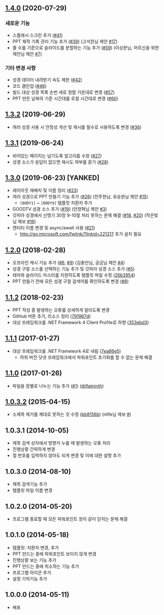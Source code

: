 
## [1.4.0](https://github.com/sunghwan2789/Bible2PPT/compare/v1.3.2...v1.4.0) (2020-07-29)


### 새로운 기능

* 스플래시 스크린 추가 ([#41](https://github.com/sunghwan2789/Bible2PPT/pull/41))
* PPT 제작 기록 관리 기능 추가 ([#39](https://github.com/sunghwan2789/Bible2PPT/pull/39)) (고석찬님 제안 [#17](https://github.com/sunghwan2789/Bible2PPT/issues/17))
* 줄 수를 기준으로 슬라이드를 분할하는 기능 추가 ([#59](https://github.com/sunghwan2789/Bible2PPT/pull/59)) (이상문님, 어르신을 위한제안님 제안 [#7](https://github.com/sunghwan2789/Bible2PPT/issues/7))


### 기타 변경 사항

* 성경 데이터 내려받기 속도 제한 ([#42](https://github.com/sunghwan2789/Bible2PPT/pull/42))
* 코드 클린업 ([#46](https://github.com/sunghwan2789/Bible2PPT/pull/46))
* 빌드 대상 성경 목록 순번 세로 정렬 가운데로 변경 ([#57](https://github.com/sunghwan2789/Bible2PPT/pull/57))
* PPT 만든 날짜의 기준 시간대를 로컬 시간대로 변경 ([#60](https://github.com/sunghwan2789/Bible2PPT/pull/60))

## [1.3.2](https://github.com/sunghwan2789/Bible2PPT/compare/v1.3.1...v1.3.2) (2019-06-29)


* 여러 성경 사용 시 안정성 개선 및 캐시를 필수로 사용하도록 변경 ([#36](https://github.com/sunghwan2789/Bible2PPT/pull/36))

## [1.3.1](https://github.com/sunghwan2789/Bible2PPT/compare/v1.3...v1.3.1) (2019-06-24)


* 비어있는 페이지는 넘기도록 알고리즘 수정 ([#27](https://github.com/sunghwan2789/Bible2PPT/pull/27))
* 성경 소스가 응답이 없으면 재시도 여부를 묻기 ([#28](https://github.com/sunghwan2789/Bible2PPT/pull/28))

## [1.3.0](https://github.com/sunghwan2789/Bible2PPT/compare/v1.2...v1.3) (2019-06-23) [YANKED]


* 레이아웃 재배치 및 이름 정리 ([#23](https://github.com/sunghwan2789/Bible2PPT/pull/23))
* 여러 성경으로 PPT 만들기 기능 추가 ([#26](https://github.com/sunghwan2789/Bible2PPT/pull/26)) (전주현님, 유승원님 제안 [#15](https://github.com/sunghwan2789/Bible2PPT/issues/15))
  * `[BODY1]` ~ `[BODY9]` 템플릿 치환자 추가
* GOODTV 성경 소스 추가 ([#19](https://github.com/sunghwan2789/Bible2PPT/pull/19)) (안창혁님 제안 [#3](https://github.com/sunghwan2789/Bible2PPT/issues/3))
* 갓피아 성경에서 신명기 30장 9-10절 처리 못하는 문제 해결 ([#18](https://github.com/sunghwan2789/Bible2PPT/pull/18), [#20](https://github.com/sunghwan2789/Bible2PPT/pull/20)) (작은빛님 제보 [#16](https://github.com/sunghwan2789/Bible2PPT/issues/16))
* 엔티티 이름 변경 및 async/await 사용 ([#21](https://github.com/sunghwan2789/Bible2PPT/pull/21))
  * http://go.microsoft.com/fwlink/?linkid=221217 추가 설치 필요

## [1.2.0](https://github.com/sunghwan2789/Bible2PPT/compare/1.1.2...v1.2) (2018-02-28)


* 오프라인 캐시 기능 추가 ([#6](https://github.com/sunghwan2789/Bible2PPT/pull/6), [#9](https://github.com/sunghwan2789/Bible2PPT/pull/9)) (김충만님, 궁금님 제안 [#4](https://github.com/sunghwan2789/Bible2PPT/issues/4))
* 성경 구절 소스를 선택하는 기능 추가 및 갓피아 성경 소스 추가 ([#5](https://github.com/sunghwan2789/Bible2PPT/pull/5))
* 테마와 슬라이드 마스터를 지원하도록 템플릿 파일 수정 ([26b3954](https://github.com/sunghwan2789/Bible2PPT/commit/26b3954abe4f6a6d5cd466794482307c7c064b98))
* PPT 만들기 전에 모든 성경 구절 검색어를 확인하도록 변경 ([#8](https://github.com/sunghwan2789/Bible2PPT/pull/8))

## [1.1.2](https://github.com/sunghwan2789/Bible2PPT/compare/1.1.1...1.1.2) (2018-02-23)


* PPT 작성 중 발생하는 오류를 상세하게 알리도록 변경
* GitHub 버튼 추가, 리소스 정리 ([791967d](https://github.com/sunghwan2789/Bible2PPT/commit/791967dee26b877499eca094bd915e86188dac51))
* 대상 프레임워크를 .NET Framework 4 Client Profile로 하향 ([353ebd3](https://github.com/sunghwan2789/Bible2PPT/commit/353ebd38d584881f265e859b95f7cb54881f34a1))

## [1.1.1](https://github.com/sunghwan2789/Bible2PPT/compare/1.1...1.1.1) (2017-01-27)


* 대상 프레임워크를 .NET Framework 4로 내림 ([7ea86e5](https://github.com/sunghwan2789/Bible2PPT/commit/7ea86e57345b745b1bd61d66d7f7ec52d8f1d669))
  * 하위 버전 닷넷 프레임워크에서 파워포인트 초기화를 할 수 없는 문제 해결

## [1.1.0](https://github.com/sunghwan2789/Bible2PPT/compare/1.0.3.2...1.1) (2017-01-26)


* 파일을 장별로 나누는 기능 추가 ([#1](https://github.com/sunghwan2789/Bible2PPT/pull/1)) ([@flatninth](https://github.com/flatninth))

## [1.0.3.2](https://github.com/sunghwan2789/Bible2PPT/compare/1.0.3.1...1.0.3.2) (2015-04-15)


* 소제목 제거를 제대로 못하는 것 수정 ([bb8156b](https://github.com/sunghwan2789/Bible2PPT/commit/bb8156b6fb7e396b119c706249a448e81abd05ea)) (nlife님 제보 [#](https://bloodcat.tistory.com/278#comment11119682))

## 1.0.3.1 (2014-10-05)


* 제목 검색 상자에서 방향키 누를 때 발생하는 오류 처리
* 진행상황 간락하게 변경
* 절 번호를 입력하지 않아도 되게 변경 및 이에 대한 설명 추가

## 1.0.3.0 (2014-08-10)


* 제목 검색기능 추가
* 템플릿 파일 이름 변경

## 1.0.2.0 (2014-05-20)


* 프로그램 종료할 때 모든 파워포인트 창이 같이 닫히는 문제 해결

## 1.0.1.0 (2014-05-18)


* 템플릿: 치환자 변경, 추가
* PPT 만드는 중에 파워포인트 보이지 않게 변경
* 진행상황 보는 기능 추가
* PPT 만드는 중에 취소하는 기능 추가
* 프로그램 아이콘 추가
* 설정 기억기능 추가

## 1.0.0.0 (2014-05-11)


* 배포

